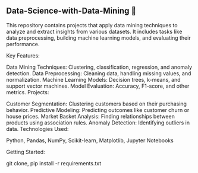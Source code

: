 ## Data-Science-with-Data-Mining 🚀

This repository contains projects that apply data mining techniques to analyze and extract insights from various datasets. It includes tasks like data preprocessing, building machine learning models, and evaluating their performance.

Key Features:

Data Mining Techniques: Clustering, classification, regression, and anomaly detection.
Data Preprocessing: Cleaning data, handling missing values, and normalization.
Machine Learning Models: Decision trees, k-means, and support vector machines.
Model Evaluation: Accuracy, F1-score, and other metrics.
Projects:

Customer Segmentation: Clustering customers based on their purchasing behavior.
Predictive Modeling: Predicting outcomes like customer churn or house prices.
Market Basket Analysis: Finding relationships between products using association rules.
Anomaly Detection: Identifying outliers in data.
Technologies Used:

Python, Pandas, NumPy, Scikit-learn, Matplotlib, Jupyter Notebooks


Getting Started:

git clone, 
pip install -r requirements.txt


